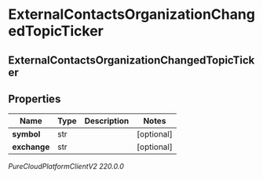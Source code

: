 # ExternalContactsOrganizationChangedTopicTicker

## ExternalContactsOrganizationChangedTopicTicker

## Properties

|Name | Type | Description | Notes|
|------------ | ------------- | ------------- | -------------|
| **symbol** | str |  | [optional] |
| **exchange** | str |  | [optional] |



_PureCloudPlatformClientV2 220.0.0_
